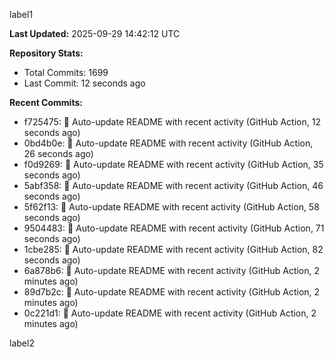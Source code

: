
label1 
<!-- ACTIVITY_START -->
**Last Updated:** 2025-09-29 14:42:12 UTC

**Repository Stats:**
- Total Commits: 1699
- Last Commit: 12 seconds ago

**Recent Commits:**
- f725475: 🤖 Auto-update README with recent activity (GitHub Action, 12 seconds ago)
- 0bd4b0e: 🤖 Auto-update README with recent activity (GitHub Action, 26 seconds ago)
- f0d9269: 🤖 Auto-update README with recent activity (GitHub Action, 35 seconds ago)
- 5abf358: 🤖 Auto-update README with recent activity (GitHub Action, 46 seconds ago)
- 5f62f13: 🤖 Auto-update README with recent activity (GitHub Action, 58 seconds ago)
- 9504483: 🤖 Auto-update README with recent activity (GitHub Action, 71 seconds ago)
- 1cbe285: 🤖 Auto-update README with recent activity (GitHub Action, 82 seconds ago)
- 6a878b6: 🤖 Auto-update README with recent activity (GitHub Action, 2 minutes ago)
- 89d7b2c: 🤖 Auto-update README with recent activity (GitHub Action, 2 minutes ago)
- 0c221d1: 🤖 Auto-update README with recent activity (GitHub Action, 2 minutes ago)
<!-- ACTIVITY_END -->

label2
